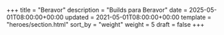 +++
title = "Beravor"
description = "Builds para Beravor"
date = 2025-05-01T08:00:00+00:00
updated = 2021-05-01T08:00:00+00:00
template = "heroes/section.html"
sort_by = "weight"
weight = 5
draft = false
+++
